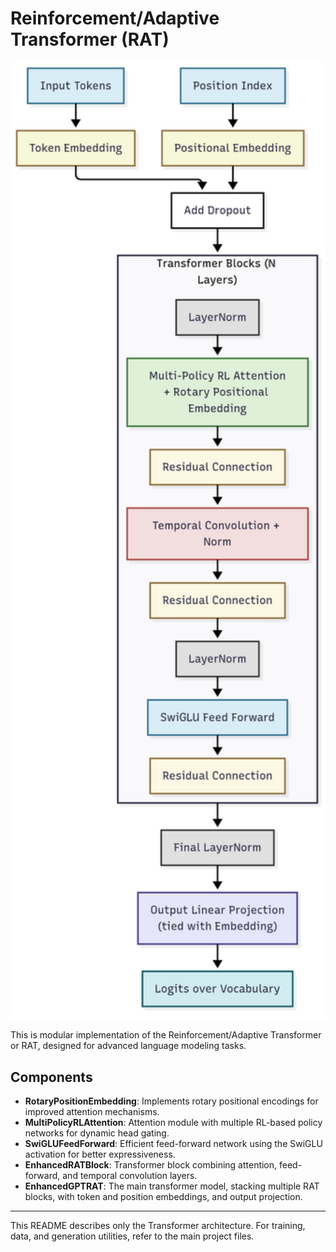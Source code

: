 # Reinforcement/Adaptive Transformer (RAT)

<p align="center">
  <img src="assests/Architechture.png" alt="Model Architecture" width="600"/>
</p>

This is modular implementation of the Reinforcement/Adaptive Transformer or RAT, designed for advanced language modeling tasks.

## Components

- **RotaryPositionEmbedding**: Implements rotary positional encodings for improved attention mechanisms.
- **MultiPolicyRLAttention**: Attention module with multiple RL-based policy networks for dynamic head gating.
- **SwiGLUFeedForward**: Efficient feed-forward network using the SwiGLU activation for better expressiveness.
- **EnhancedRATBlock**: Transformer block combining attention, feed-forward, and temporal convolution layers.
- **EnhancedGPTRAT**: The main transformer model, stacking multiple RAT blocks, with token and position embeddings, and output projection.

---

This README describes only the Transformer architecture. For training, data, and generation utilities, refer to the main project files.

